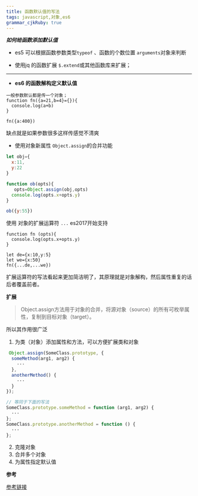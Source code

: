 ```yaml
---
title: 函数默认值的写法
tags: javascript,对象,es6
grammar_cjkRuby: true
---
```


***如何给函数添加默认值*** 

 - es5 可以根据函数参数类型`typeof` 、函数的个数位置 `arguments`对象来判断
   
  - 使用jq 的函数扩展 `$.extend`或其他函数库来扩展；

----------------

 - **es6 的函数解构定义默认值**

``` delphi
一般参数默认都是传一个对象；
function fn({a=21,b=4}={}){
  console.log(a+b)
}

fn({a:400})
```

缺点就是如果参数很多这样传感觉不清爽

 - 使用对象新属性 `Object.assign`的合并功能

``` javascript
let obj={
  x:11,
  y:22
}

function ob(opts){
   opts=Object.assign(obj,opts)
  console.log(opts.x+opts.y)
}

ob({y:55})
```

使用 对象的扩展运算符  `...` es2017开始支持

``` xquery
function fn (opts){
  console.log(opts.x+opts.y)
}

let de={x:10,y:5}
let we={x:50}
fn({...de,...we})
```

扩展运算符的写法看起来更加简洁明了，其原理就是对象解构，然后属性重复的话后者覆盖前者。



**扩展**

> Object.assign方法用于对象的合并，将源对象（source）的所有可枚举属性，复制到目标对象（target）。

所以其作用很广泛

 1. 为类（对象）添加属性和方法，可以方便扩展类和对象

``` javascript
 Object.assign(SomeClass.prototype, {
  someMethod(arg1, arg2) {
    ···
  },
  anotherMethod() {
    ···
  }
});

// 等同于下面的写法
SomeClass.prototype.someMethod = function (arg1, arg2) {
  ···
};
SomeClass.prototype.anotherMethod = function () {
  ···
};
```


 2. 克隆对象
 2. 合并多个对象
 3. 为属性指定默认值

**参考**

[参考链接][1]


  [1]: http://es6.ruanyifeng.com/#docs/object